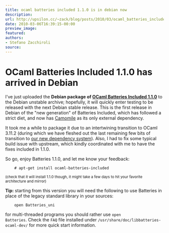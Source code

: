 ```yaml
---
title: ocaml batteries included 1.1.0 is in debian now
description:
url: http://upsilon.cc/~zack/blog/posts/2010/03/ocaml_batteries_included_1.1.0_is_in_debian_now/
date: 2010-03-06T16:39:15-00:00
preview_image:
featured:
authors:
- Stefano Zacchiroli
source:
---
```


<h1>OCaml Batteries Included 1.1.0 has arrived in Debian</h1>
<p>I've just uploaded the <strong>Debian package of <a href="https://forge.ocamlcore.org/forum/forum.php?forum_id=552 - [404 Not Found]">OCaml
Batteries Included 1.1.0</a></strong> to the Debian unstable
archive; hopefully, it will quickly enter testing to be released
with the next Debian stable release. This is the first release in
Debian of the &quot;new generation&quot; of Batteries Included, which has
followed a strict diet, and now has <a href="http://camomile.sourceforge.net/">Camomile</a> as its only
external dependency.</p>
<p>It took me a while to package it due to an intertwining
transition to OCaml 3.11.2 (during which we have fleshed out the
last remaining few bits of transition to <a href="http://upsilon.cc/~zack/blog/posts/2009/11/Enforcing_type-safe_linking_using_package_dependencies/">
our new dependency system</a>). Also, I had to fix some typical
build issue with upstream, which kindly coordinated with me to have
the fixes included in 1.1.0.</p>
<p>So go, enjoy Batteries 1.1.0, and let me know your feedback:</p>
<pre><code>    # apt-get install ocaml-batteries-included
</code></pre>
<p><small>(check that it will install 1.1.0 though, it might take a
few days to hit your favorite architecture and mirror)</small></p>
<p><strong>Tip:</strong> starting from this version you will need
the following to use Batteries in place of the legacy standard
library in your sources:</p>
<pre><code>    open Batteries_uni
</code></pre>
<p>for multi-threaded programs you should rather use <code>open
Batteries</code>. Check the <code>FAQ</code> file installed under
<code>/usr/share/doc/libbatteries-ocaml-dev/</code> for more quick
start information.</p>


